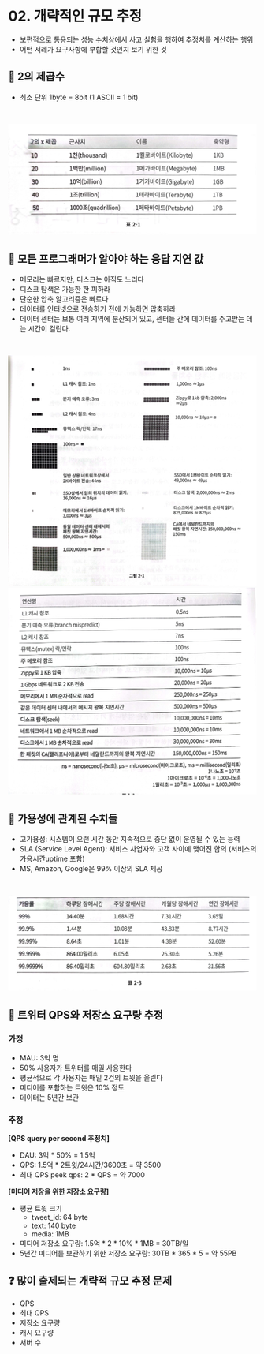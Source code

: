 # 02. 개략적인 규모 추정

- 보편적으로 통용되는 성능 수치상에서 사고 실험을 행하여 추정치를 계산하는 행위
- 어떤 서례가 요구사항에 부합할 것인지 보기 위한 것

## 📒 2의 제곱수
- 최소 단위 1byte = 8bit (1 ASCII = 1 bit)

&nbsp;

![alt text](image-1.png)

## 📒 모든 프로그래머가 알아야 하는 응답 지연 값
- 메모리는 빠르지만, 디스크는 아직도 느리다
- 디스크 탐색은 가능한 한 피하라
- 단순한 압축 알고리즘은 빠르다
- 데이터를 인터넷으로 전송하기 전에 가능하면 압축하라
- 데이터 센터는 보통 여러 지역에 분산되어 있고, 센터들 간에 데이터를 주고받는 데는 시간이 걸린다.

&nbsp;

![alt text](image.png)
![alt text](KakaoTalk_20240505_203348001_02.jpg)

## 📒 가용성에 관계된 수치들
- 고가용성: 시스템이 오랜 시간 동안 지속적으로 중단 없이 운영될 수 있는 능력
- SLA (Service Level Agent): 서비스 사업자와 고객 사이에 맺어진 합의 (서비스의 가용시간uptime 포함)
- MS, Amazon, Google은 99% 이상의 SLA 제공

&nbsp;

![alt text](KakaoTalk_20240505_203825967.jpg)

## 📒 트위터 QPS와 저장소 요구량 추정
### 가정
- MAU: 3억 명
- 50% 사용자가 트위터를 매일 사용한다
- 평균적으로 각 사용자는 매일 2건의 트윗을 올린다
- 미디어를 포함하는 트윗은 10% 정도
- 데이터는 5년간 보관

### 추정
**[QPS query per second 추정치]**
- DAU: 3억 * 50% = 1.5억
- QPS: 1.5억 * 2트윗/24시간/3600초 = 약 3500
- 최대 QPS peek qps: 2 * QPS = 약 7000

**[미디어 저장을 위한 저장소 요구량]**
- 평균 트윗 크기
    - tweet_id: 64 byte
    - text: 140 byte
    - media: 1MB
- 미디어 저장소 요구량: 1.5억 * 2 * 10% * 1MB = 30TB/일
- 5년간 미디어를 보관하기 위한 저장소 요구량: 30TB * 365 * 5 = 약 55PB

## ❓ 많이 출제되는 개략적 규모 추정 문제
- QPS
- 최대 QPS
- 저장소 요구량
- 캐시 요구량
- 서버 수